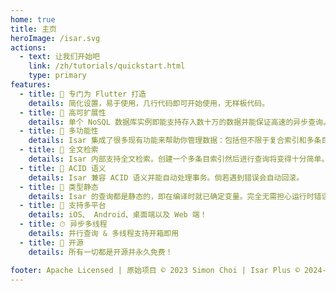 ```yaml
---
home: true
title: 主页
heroImage: /isar.svg
actions:
  - text: 让我们开始吧
    link: /zh/tutorials/quickstart.html
    type: primary
features:
  - title: 💙 专门为 Flutter 打造
    details: 简化设置，易于使用，几行代码即可开始使用，无样板代码。
  - title: 🚀 高可扩展性
    details: 单个 NoSQL 数据库实例即能支持存入数十万的数据并能保证高速的异步查询。
  - title: 🍭 多功能性
    details: Isar 集成了很多现有功能来帮助你管理数据：包括但不限于复合索引和多条目索引、查询修改器、支持 JSON 等。
  - title: 🔎 全文检索
    details: Isar 内部支持全文检索。创建一个多条目索引然后进行查询将变得十分简单。
  - title: 🧪 ACID 语义
    details: Isar 兼容 ACID 语义并能自动处理事务。倘若遇到错误会自动回滚。
  - title: 💃 类型静态
    details: Isar 的查询都是静态的，即在编译时就已确定变量。完全无需担心运行时错误。
  - title: 📱 支持多平台
    details: iOS、 Android、桌面端以及 Web 端！
  - title: ⏱ 异步多线程
    details: 并行查询 & 多线程支持开箱即用
  - title: 🦄 开源
    details: 所有一切都是开源并永久免费！

footer: Apache Licensed | 原始项目 © 2023 Simon Choi | Isar Plus © 2024-2025 Ahmet Aydın
---
```

